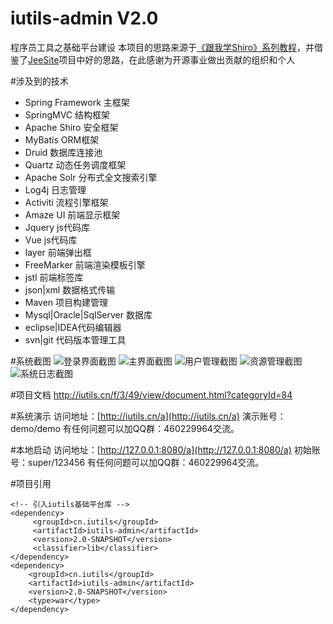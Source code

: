 # iutils-admin V2.0
程序员工具之基础平台建设
本项目的思路来源于[《跟我学Shiro》系列教程](http://jinnianshilongnian.iteye.com/blog/2018398)，并借鉴了[JeeSite](https://git.oschina.net/thinkgem/jeesite)项目中好的思路，在此感谢为开源事业做出贡献的组织和个人

#涉及到的技术
- Spring Framework 主框架
- SpringMVC 结构框架
- Apache Shiro 安全框架
- MyBatis ORM框架
- Druid 数据库连接池
- Quartz 动态任务调度框架
- Apache Solr 分布式全文搜索引擎
- Log4j 日志管理
- Activiti 流程引擎框架
- Amaze UI 前端显示框架
- Jquery js代码库
- Vue js代码库
- layer 前端弹出框
- FreeMarker 前端渲染模板引擎
- jstl 前端标签库
- json|xml 数据格式传输
- Maven 项目构建管理
- Mysql|Oracle|SqlServer 数据库
- eclipse|IDEA代码编辑器
- svn|git 代码版本管理工具

#系统截图
![登录界面截图](https://github.com/iutils/iutils-admin/blob/master/doc/img/登录界面截图.png)
![主界面截图](https://github.com/iutils/iutils-admin/blob/master/doc/img/主界面截图.png)
![用户管理截图](https://github.com/iutils/iutils-admin/blob/master/doc/img/用户管理截图.png")
![资源管理截图](https://github.com/iutils/iutils-admin/blob/master/doc/img/资源管理截图.png)
![系统日志截图](https://github.com/iutils/iutils-admin/blob/master/doc/img/系统日志截图.png)


#项目文档
http://iutils.cn/f/3/49/view/document.html?categoryId=84

#系统演示
访问地址：[http://iutils.cn/a](http://iutils.cn/a)
演示账号：demo/demo
有任何问题可以加QQ群：460229964交流。

#本地启动
访问地址：[http://127.0.0.1:8080/a](http://127.0.0.1:8080/a)
初始账号：super/123456
有任何问题可以加QQ群：460229964交流。

#项目引用
```
<!-- 引入iutils基础平台库 -->
<dependency>
     <groupId>cn.iutils</groupId>
     <artifactId>iutils-admin</artifactId>
     <version>2.0-SNAPSHOT</version>
     <classifier>lib</classifier>
</dependency>
<dependency>
    <groupId>cn.iutils</groupId>
    <artifactId>iutils-admin</artifactId>
    <version>2.0-SNAPSHOT</version>
    <type>war</type>
</dependency>
```
